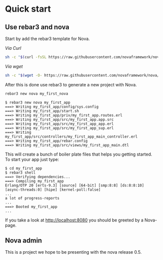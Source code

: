 # Quick start

## Use rebar3 and nova

Start by add the rebar3 template for Nova.

*Via Curl*

```bash
sh -c "$(curl -fsSL https://raw.githubusercontent.com/novaframework/nova/master/tools/install.sh)"
```

*Via wget*
```bash
sh -c "$(wget -O- https://raw.githubusercontent.com/novaframework/nova/master/tools/install.sh)"
```

After this is done use rebar3 to generate a new project with Nova.

```bash
rebar3 new nova my_first_nova
```

```
$ rebar3 new nova my_first_app
===> Writing my_first_app/config/sys.config
===> Writing my_first_app/start.sh
===> Writing my_first_app/priv/my_first_app.routes.erl
===> Writing my_first_app/src/my_first_app.app.src
===> Writing my_first_app/src/my_first_app_app.erl
===> Writing my_first_app/src/my_first_app_sup.erl
===> Writing my_first_app/src/controllers/my_first_app_main_controller.erl
===> Writing my_first_app/rebar.config
===> Writing my_first_app/src/views/my_first_app_main.dtl
```

This will create a bunch of boiler plate files that helps you getting started. To start your app just type:

```
$ cd my_first_app
$ rebar3 shell
===> Verifying dependencies...
===> Compiling my_first_app
Erlang/OTP 20 [erts-9.3] [source] [64-bit] [smp:8:8] [ds:8:8:10] [async-threads:0] [hipe] [kernel-poll:false]
...
a lot of progress-reports
...
===> Booted my_first_app
...
```

If you take a look at [http://localhost:8080](http://localhost:8080) you should be greeted by a Nova-page.


## Nova admin

This is a project we hope to be presenting with the nova release 0.5.
